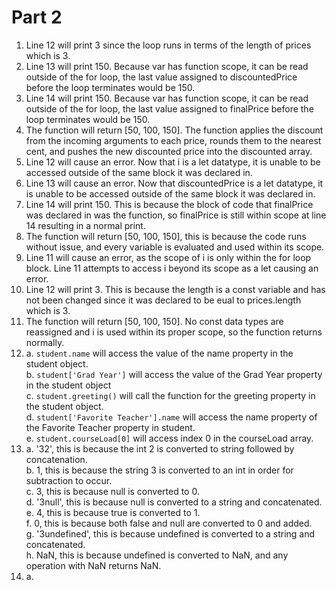 # Part 2
1. Line 12 will print 3 since the loop runs in terms of the length of prices which is 3.
2. Line 13 will print 150. Because var has function scope, it can be read outside of the for loop, the last value assigned to discountedPrice before the loop terminates would be 150.
3. Line 14 will print 150. Because var has function scope, it can be read outside of the for loop, the last value assigned to finalPrice before the loop terminates would be 150.
4. The function will return [50, 100, 150]. The function applies the discount from the incoming arguments to each price, rounds them to the nearest cent,  and pushes the new discounted price into the discounted array.
5. Line 12 will cause an error. Now that i is a let datatype, it is unable to be accessed outside of the same block it was declared in.
6. Line 13 will cause an error. Now that discountedPrice is a let datatype, it is unable to be accessed outside of the same block it was declared in.
7. Line 14 will print 150. This is because the block of code that finalPrice was declared in was the function, so finalPrice is still within scope at line 14 resulting in a normal print.
8. The function will return [50, 100, 150], this is because the code runs without issue, and every variable is evaluated and used within its scope.
9. Line 11 will cause an error, as the scope of i is only within the for loop block. Line 11 attempts to access i beyond its scope as a let causing an error.
10. Line 12 will print 3. This is because the length is a const variable and has not been changed since it was declared to be eual to prices.length which is 3.
11. The function will return [50, 100, 150]. No const data types are reassigned and i is used within its proper scope, so the function returns normally.
12. a. `student.name` will access the value of the name property in the student object. \
    b. `student['Grad Year']` will access the value of the Grad Year property in the student object \
    c. `student.greeting()` will call the function for the greeting property in the student object. \
    d. `student['Favorite Teacher'].name` will access the name property of the Favorite Teacher property in student. \
    e. `student.courseLoad[0]` will access index 0 in the courseLoad array. 
13. a. '32', this is because the int 2 is converted to string followed by concatenation. \
    b. 1, this is because the string 3 is converted to an int in order for subtraction to occur. \
    c. 3, this is because null is converted to 0. \
    d. '3null', this is because null is converted to a string and concatenated. \
    e. 4, this is because true is converted to 1. \
    f. 0, this is because both false and null are converted to 0 and added. \
    g. '3undefined', this is because undefined is converted to a string and concatenated. \
    h. NaN, this is because undefined is converted to NaN, and any operation with NaN returns NaN. 
14. a.
    
    
